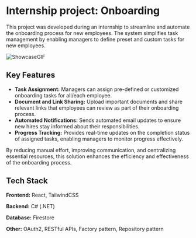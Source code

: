 # Internship project: Onboarding

This project was developed during an internship to streamline and automate the onboarding process for new employees. The system simplifies task management by enabling managers to define preset and custom tasks for new employees.

![ShowcaseGIF](https://github.com/MrFrolin/Onboarding/blob/master/OnboardingShowCaseGIF.gif)

## Key Features

- **Task Assignment:** Managers can assign pre-defined or customized onboarding tasks for all/each employee.  
- **Document and Link Sharing:** Upload important documents and share relevant links that employees can review as part of their onboarding process.  
- **Automated Notifications:** Sends automated email updates to ensure new hires stay informed about their responsibilities.  
- **Progress Tracking:** Provides real-time updates on the completion status of assigned tasks, enabling managers to monitor progress effectively.  

By reducing manual effort, improving communication, and centralizing essential resources, this solution enhances the efficiency and effectiveness of the onboarding process.


## Tech Stack

**Frontend:** React, TailwindCSS

**Backend:** C# (.NET)

**Database:** Firestore

**Other:** OAuth2, RESTful APIs, Factory pattern, Repository pattern

